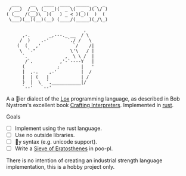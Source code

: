```
  ___    __   ____  ____  _____  _  _
 / __)  /__\ (_  _)(  _ \(  _  )( \/ )
( (__  /(__)\  )(   ) _ < )(_)(  )  (
 \___)(__)(__)(__) (____/(_____)(_/\_)

                             ,
      ,-.       _,---._ __  / \
     /  )    .-'       `./ /   \
    (  (   ,'            `/    /|
     \  `-"             \'\   / |
      `.              ,  \ \ /  |
       /`.          ,'-`----Y   |
      (            ;        |   '
      |  ,-.    ,-'         |  /
      |  | (   |            | /
      )  |  \  `.___________|/
      `--'   `--'
```

A a 💩ier dialect of the
[Lox](http://craftinginterpreters.com/the-lox-language.html) programming
language, as described in Bob Nystrom's excellent book [Crafting
Interpreters](https://http://craftinginterpreters.com/). Implemented in
[rust](https://www.rust-lang.org/en-US/).

Goals
- [ ] Implement using the rust language.
- [ ] Use no outside libraries.
- [ ] 💩y syntax (e.g. unicode support).
- [ ] Write a [Sieve of Eratosthenes](https://en.wikipedia.org/wiki/Sieve_of_Eratosthenes) in poo-pl.

There is no intention of creating an industrial strength language
implementation, this is a hobby project only.
